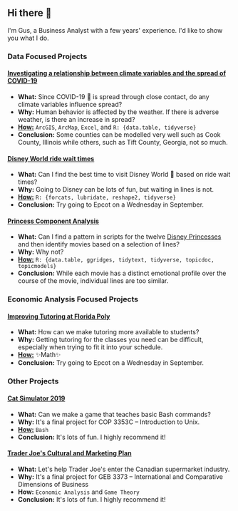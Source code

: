## Hi there 👋

I'm Gus, a Business Analyst with a few years' experience. I'd like to show you what I do.

### Data Focused Projects

<h4><a href="https://github.com/guslipkin/COVID-TimeSeries-GIS/blob/main/Presentation.pdf">Investigating a relationship between climate variables and the spread of COVID-19</a></h4>

- **What:** Since COVID-19 🦠 is spread through close contact, do any climate variables influence spread?
- **Why:** Human behavior is affected by the weather. If there is adverse weather, is there an increase in spread?
- <a href="https://github.com/guslipkin/COVID-TimeSeries-GIS"><b>How:</b></a> `ArcGIS`, `ArcMap`, `Excel`, and `R: {data.table, tidyverse}`
- **Conclusion:** Some counties can be modelled very well such as Cook County, Illinois while others, such as Tift County, Georgia, not so much.

<h4><a href="https://github.com/guslipkin/disney_ds/blob/master/presentation/Data%20Science%20Final%20Presentation.pdf">Disney World ride wait times</a></h4>

- **What:** Can I find the best time to visit Disney World 🏰 based on ride wait times?
- **Why:** Going to Disney can be lots of fun, but waiting in lines is not.
- <a href="https://github.com/guslipkin/disney_ds"><b>How:</b></a> `R: {forcats, lubridate, reshape2, tidyverse}`
- **Conclusion:** Try going to Epcot on a Wednesday in September.

<h4><a href="https://github.com/guslipkin/PrincessComponentAnalysis/blob/main/PrincessComponentAnalysis.pdf">Princess Component Analysis</a></h4>

- **What:** Can I find a pattern in scripts for the twelve [Disney Princesses](https://disneyprincess.fandom.com/wiki/List_of_Disney_Princesses#Official_Princesses) and then identify movies based on a selection of lines?
- **Why:** Why not?
- <a href="https://github.com/guslipkin/PrincessComponentAnalysis"><b>How:</b></a> `R: {data.table, ggridges, tidytext, tidyverse, topicdoc, topicmodels}`
- **Conclusion:** While each movie has a distinct emotional profile over the course of the movie, individual lines are too similar.

### Economic Analysis Focused Projects

<h4><a href="https://github.com/guslipkin/Fall2021/blob/main/ECO%203930%20%7E%20Contemporary%20Economics/Final%20Paper/FinalPaperPresentation.pdf">Improving Tutoring at Florida Poly</a></h4>

- **What:** How can we make tutoring more available to students?
- **Why:** Getting tutoring for the classes you need can be difficult, especially when trying to fit it into your schedule.
- <a href="https://github.com/guslipkin/Fall2021/tree/main/ECO%203930%20%7E%20Contemporary%20Economics/Final%20Paper"><b>How:</b></a> ✨Math✨
- **Conclusion:** Try going to Epcot on a Wednesday in September.

### Other Projects

<h4><a href="https://github.com/guslipkin/Lark/blob/master/Cat%20Simulator%202019%20PDF.pdf">Cat Simulator 2019</a></h4>

- **What:** Can we make a game that teaches basic Bash commands?
- **Why:** It's a final project for COP 3353C – Introduction to Unix.
- <a href="https://github.com/guslipkin/Lark/blob"><b>How:</b></a> `Bash`
- **Conclusion:** It's lots of fun. I highly recommend it!

<h4><a href="https://github.com/guslipkin/Spring2021/blob/main/GEB%203373%20%7E%20International%20Comparative%20Dimensions/GEB%203373%20Final%20Project/Final%20Presentation.pdf">Trader Joe's Cultural and Marketing Plan</a></h4>

- **What:** Let's help Trader Joe's enter the Canadian supermarket industry.
- **Why:** It's a final project for GEB 3373 – International and Comparative Dimensions of Business
- **How:** `Economic Analysis` and `Game Theory`
- **Conclusion:** It's lots of fun. I highly recommend it!

